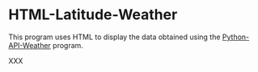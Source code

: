 # HTML-Latitude-Weather
This program uses HTML to display the data obtained using the [Python-API-Weather](https://github.com/finnwurtz/Python-API-Weather) program.

XXX